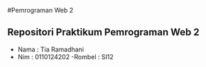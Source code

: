 #Pemrograman Web 2
## Repositori Praktikum Pemrograman Web 2

- Nama : Tia Ramadhani
- Nim : 0110124202
-Rombel : SI12
